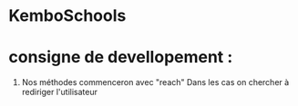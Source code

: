 # KemboSchools

# consigne de devellopement :
1. Nos méthodes commenceron avec "reach"
Dans les cas on chercher à rediriger l'utilisateur